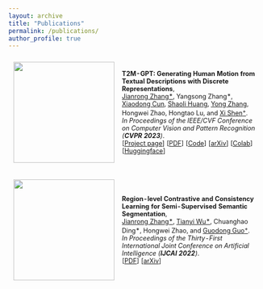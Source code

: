 ```yaml
---
layout: archive
title: "Publications"
permalink: /publications/
author_profile: true
---
```



<table style="width:100%;border:None;border-spacing:0px;border-collapse:separate;margin-right:0;margin-left:0;font-size:0.9em;">
  <tr>
    <td style="padding:10px;width:20%;vertical-align:middle;border-right:none;border-bottom:none;">
      <a href="https://github.com/Jiro-zhang/jiro-zhang.github.io/blob/main/images/T2M-GPT.gif">
      <img src='../images/T2M-GPT.gif' width="200">
      </a>
    </td>
    <td style="padding:5px;width:80%;vertical-align:middle;border-right:none;border-bottom:none;">
      <b>T2M-GPT: Generating Human Motion from Textual Descriptions with Discrete Representations</b>, 
      <br>
      <a href="https://jiro-zhang.github.io/">Jianrong Zhang*</a>, 
      Yangsong Zhang*, 
      <a href="https://vinthony.github.io/academic/">Xiaodong Cun</a>,
      <a href="https://scholar.google.com/citations?user=o31BPFsAAAAJ&hl=en">Shaoli Huang</a>,
      <a href="https://yzhang2016.github.io/">Yong Zhang</a>,
      Hongwei Zhao, 
      Hongtao Lu, 
      and
      <a href="https://xishen0220.github.io/">Xi Shen<sup>+</sup></a>.
      <br>
      <i>In Proceedings of the IEEE/CVF Conference on Computer Vision and Pattern Recognition (<b>CVPR 2023</b>)</i>.
      <br>
      [<a href="https://mael-zys.github.io/T2M-GPT/">Project page</a>]
      [<a href="https://github.com/Mael-zys/T2M-GPT/blob/main/T2M-GPT.pdf">PDF</a>]
      [<a href="https://github.com/Mael-zys/T2M-GPT">Code</a>]
      [<a href="https://arxiv.org/abs/2301.06052">arXiv</a>]
      [<a href="https://colab.research.google.com/drive/1Vy69w2q2d-Hg19F-KibqG0FRdpSj3L4O?usp=sharing">Colab</a>]
      [<a href="https://huggingface.co/spaces/vumichien/generate_human_motion">Huggingface</a>]
    </td>
  </tr>
</table>

<!-- ```bib
@article{zhang2023generating,
  title={T2M-GPT: Generating Human Motion from Textual Descriptions with Discrete Representations},
  author={Zhang, Jianrong and Zhang, Yangsong and Cun, Xiaodong and Huang, Shaoli and Zhang, Yong and Zhao, Hongwei and Lu, Hongtao and Shen, Xi},
  journal={arXiv preprint arXiv:2301.06052},
  year={2023},
}
``` -->


<table style="width:100%;border:None;border-spacing:0px;border-collapse:separate;margin-right:0;margin-left:0;font-size:0.9em;">
  <tr>
    <td style="padding:10px;width:20%;vertical-align:middle;border-right:none;border-bottom:none;">
      <a href="https://github.com/Jiro-zhang/jiro-zhang.github.io/blob/main/images/region_arch.png">
      <img src='../images/region_arch.png' width="200">
      </a>
    </td>
    <td style="padding:5px;width:80%;vertical-align:middle;border-right:none;border-bottom:none;">
      <b>Region-level Contrastive and Consistency Learning for Semi-Supervised Semantic Segmentation</b>, 
      <br>
      <a href="https://jiro-zhang.github.io/">Jianrong Zhang*</a>,
      <a href="https://scholar.google.com/citations?user=FHdkcWsAAAAJ&hl=en">Tianyi Wu*</a>, 
      Chuanghao Ding*,
      Hongwei Zhao, 
      and
      <a href="https://scholar.google.com/citations?user=f2Y5nygAAAAJ&hl=zh-CN">Guodong Guo<sup>+</sup></a>.
      <br>
      <i>In Proceedings of the Thirty-First International Joint Conference on Artificial Intelligence (<b>IJCAI 2022</b>)</i>. 
      <br>
      [<a href="https://www.ijcai.org/proceedings/2022/0226.pdf">PDF</a>]
      [<a href="https://arxiv.org/abs/2204.13314">arXiv</a>]
    </td>
  </tr>
</table>
<!-- 
```bib
@inproceedings{ijcai2022rc2l,
  title     = {Region-level Contrastive and Consistency Learning for Semi-Supervised Semantic Segmentation},
  author    = {Zhang, Jianrong and Wu, Tianyi and Ding, Chuanghao and Zhao, Hongwei and Guo, Guodong},
  booktitle = {Proceedings of the Thirty-First International Joint Conference on
               Artificial Intelligence, {IJCAI-22}},
  year      = {2022},
}
``` -->
